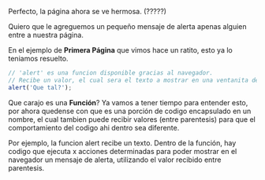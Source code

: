 Perfecto, la página ahora se ve hermosa. (?????)

Quiero que le agreguemos un pequeño mensaje de alerta apenas alguien entre a nuestra página.

En el ejemplo de **Primera Página** que vimos hace un ratito, esto ya lo teniamos resuelto.

```js
// 'alert' es una funcion disponible gracias al navegador. 
// Recibe un valor, el cual sera el texto a mostrar en una ventanita de alerta.
alert('Que tal?');
```

Que carajo es una **Función**? Ya vamos a tener tiempo para entender esto, por ahora quedense con que es una porción de codigo encapsulado en un nombre, el cual tambien puede recibir valores (entre parentesis) para que el comportamiento del codigo ahi dentro sea diferente.

Por ejemplo, la funcion alert recibe un texto. Dentro de la función, hay codigo que ejecuta x acciones determinadas para poder mostrar en el navegador un mensaje de alerta, utilizando el valor recibido entre parentesis.